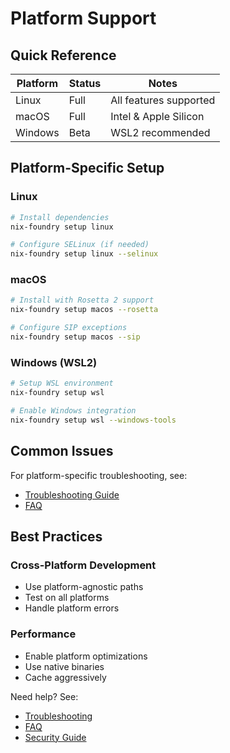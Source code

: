 # Platform Support

## Quick Reference

| Platform | Status | Notes |
|----------|---------|-------|
| Linux    | Full    | All features supported |
| macOS    | Full    | Intel & Apple Silicon |
| Windows  | Beta    | WSL2 recommended |

## Platform-Specific Setup

### Linux
```bash
# Install dependencies
nix-foundry setup linux

# Configure SELinux (if needed)
nix-foundry setup linux --selinux
```

### macOS
```bash
# Install with Rosetta 2 support
nix-foundry setup macos --rosetta

# Configure SIP exceptions
nix-foundry setup macos --sip
```

### Windows (WSL2)
```bash
# Setup WSL environment
nix-foundry setup wsl

# Enable Windows integration
nix-foundry setup wsl --windows-tools
```

## Common Issues

For platform-specific troubleshooting, see:
- [Troubleshooting Guide](TROUBLESHOOTING.md#platform-specific-issues)
- [FAQ](FAQ.md#platform-specific)

## Best Practices

### Cross-Platform Development
- Use platform-agnostic paths
- Test on all platforms
- Handle platform errors

### Performance
- Enable platform optimizations
- Use native binaries
- Cache aggressively

Need help? See:
- [Troubleshooting](TROUBLESHOOTING.md)
- [FAQ](FAQ.md)
- [Security Guide](SECURITY.md)
